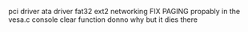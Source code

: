 pci driver
ata driver
fat32
ext2
networking
FIX PAGING
propably in the vesa.c console clear function donno why but it dies there
